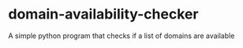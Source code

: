 # domain-availability-checker
A simple python program that checks if a list of domains are available
